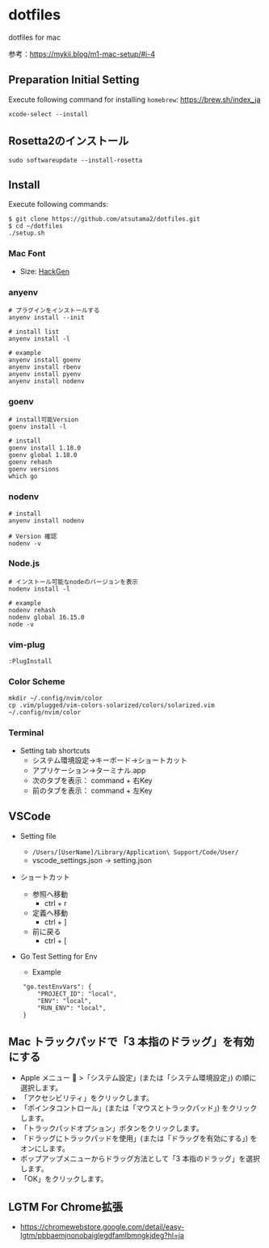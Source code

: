 # dotfiles
dotfiles for mac

参考：https://mykii.blog/m1-mac-setup/#i-4

## Preparation Initial Setting
Execute following command for installing `homebrew`: https://brew.sh/index_ja

```
xcode-select --install
```

## Rosetta2のインストール
```
sudo softwareupdate --install-rosetta
```

## Install
Execute following commands:
```
$ git clone https://github.com/atsutama2/dotfiles.git
$ cd ~/dotfiles
./setup.sh
```

### Mac Font
- Size: [HackGen](https://github.com/yuru7/HackGen)

### anyenv
```
# プラグインをインストールする
anyenv install --init

# install list
anyenv install -l

# example
anyenv install goenv
anyenv install rbenv
anyenv install pyenv
anyenv install nodenv
```

### goenv
```
# install可能Version
goenv install -l

# install
goenv install 1.18.0
goenv global 1.18.0
goenv rehash
goenv versions
which go
```

### nodenv
```
# install
anyenv install nodenv

# Version 確認
nodenv -v
```

### Node.js
```
# インストール可能なnodeのバージョンを表示
nodenv install -l

# example
nodenv rehash
nodenv global 16.15.0
node -v
```

### vim-plug
```
:PlugInstall
```

### Color Scheme
```
mkdir ~/.config/nvim/color
cp .vim/plugged/vim-colors-solarized/colors/solarized.vim ~/.config/nvim/color
```

### Terminal
- Setting tab shortcuts
  - システム環境設定→キーボード→ショートカット
  - アプリケーション→ターミナル.app
  - 次のタブを表示： command + 右Key
  - 前のタブを表示： command + 左Key

## VSCode
- Setting file
  - `/Users/[UserName]/Library/Application\ Support/Code/User/ `
  - vscode_settings.json → setting.json
- ショートカット
  - 参照へ移動
    - ctrl + r
  - 定義へ移動
    - ctrl + ]
  - 前に戻る
    - ctrl + [

- Go Test Setting for Env
  - Example
```
    "go.testEnvVars": {
        "PROJECT_ID": "local",
        "ENV": "local",
        "RUN_ENV": "local",
    }
```
    
## Mac トラックパッドで「3 本指のドラッグ」を有効にする
- Apple メニュー  >「システム設定」(または「システム環境設定」) の順に選択します。
- 「アクセシビリティ」をクリックします。
- 「ポインタコントロール」(または「マウスとトラックパッド」) をクリックします。
- 「トラックパッドオプション」ボタンをクリックします。
- 「ドラッグにトラックパッドを使用」(または「ドラッグを有効にする」) をオンにします。
- ポップアップメニューからドラッグ方法として「3 本指のドラッグ」を選択します。
- 「OK」をクリックします。

## LGTM For Chrome拡張
- https://chromewebstore.google.com/detail/easy-lgtm/pbbaemjnonobaiglegdfamlbmngkjdeg?hl=ja
